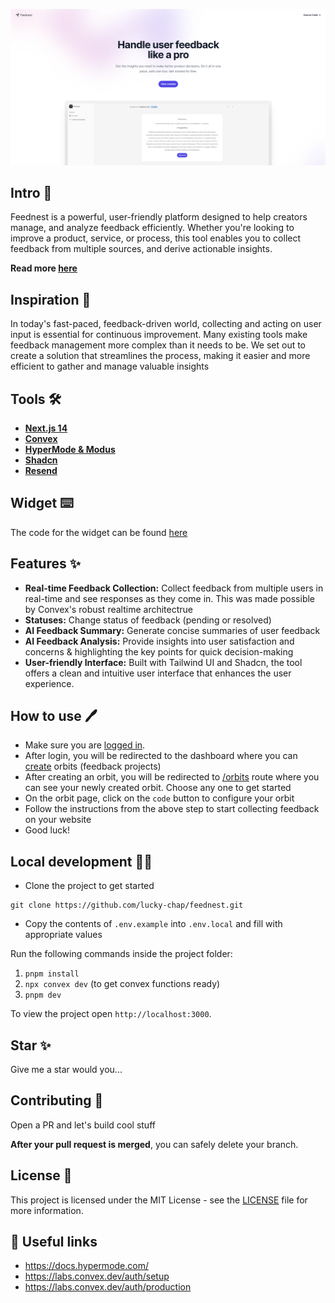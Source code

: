 <p align="center">
  <img src="public/banner.png" alt="Feednest Banner">
</p>

## Intro 📜

Feednest is a powerful, user-friendly platform designed to help creators manage, and analyze feedback efficiently. Whether you're looking to improve a product, service, or process, this tool enables you to collect feedback from multiple sources, and derive actionable insights.

**Read more [here](https://devpost.com/software/feednest-ioy981)**

## Inspiration 🔮

In today's fast-paced, feedback-driven world, collecting and acting on user input is essential for continuous improvement. Many existing tools make feedback management more complex than it needs to be. We set out to create a solution that streamlines the process, making it easier and more efficient to gather and manage valuable insights

## Tools 🛠️

- **[Next.js 14](https://nextjs.org)**
- **[Convex](https://convex.dev)**
- **[HyperMode & Modus](https://hypermode.com)**
- **[Shadcn](https://ui.shadcn.com)**
- **[Resend](https://resend.com)**

## Widget ⌨️

The code for the widget can be found [here](https://github.com/lucky-chap/feednest-widget)

## Features ✨

- **Real-time Feedback Collection:** Collect feedback from multiple users in real-time and see responses as they come in. This was made possible by Convex's robust realtime architectrue
- **Statuses:** Change status of feedback (pending or resolved)
- **AI Feedback Summary:** Generate concise summaries of user feedback
- **AI Feedback Analysis:** Provide insights into user satisfaction and concerns & highlighting the key points for quick decision-making
- **User-friendly Interface:** Built with Tailwind UI and Shadcn, the tool offers a clean and intuitive user interface that enhances the user experience.

## How to use 🖊️

- Make sure you are [logged in](https://feednest.vercel.app/login).
- After login, you will be redirected to the dashboard where you can [create](https://feednest.vercel.app/create) orbits (feedback projects)
- After creating an orbit, you will be redirected to [/orbits](https://feednest.vercel.app/create) route where you can see your newly created orbit. Choose any one to get started
- On the orbit page, click on the `code` button to configure your orbit
- Follow the instructions from the above step to start collecting feedback on your website
- Good luck!

## Local development 🧑‍💻

- Clone the project to get started

```
git clone https://github.com/lucky-chap/feednest.git
```

- Copy the contents of `.env.example` into `.env.local` and fill with appropriate values

Run the following commands inside the project folder:

1. `pnpm install`
2. `npx convex dev` (to get convex functions ready)
3. `pnpm dev`

To view the project open `http://localhost:3000`.

## Star ✨

Give me a star would you...

## Contributing 🤝

Open a PR and let's build cool stuff

**After your pull request is merged**, you can safely delete your branch.

## License 📝

This project is licensed under the MIT License - see the [LICENSE](LICENSE) file for more information.

## 🔗 Useful links

- https://docs.hypermode.com/
- https://labs.convex.dev/auth/setup
- https://labs.convex.dev/auth/production
